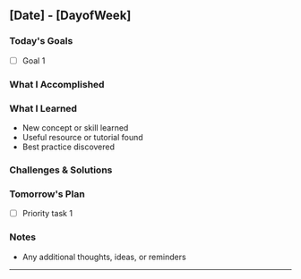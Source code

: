 ## [Date] - [DayofWeek]

### Today's Goals
- [ ] Goal 1
### What I Accomplished

### What I Learned
- New concept or skill learned
- Useful resource or tutorial found
- Best practice discovered
### Challenges & Solutions

### Tomorrow's Plan
- [ ] Priority task 1
### Notes
- Any additional thoughts, ideas, or reminders
---

